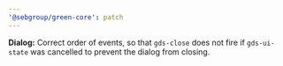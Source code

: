 ```yaml
---
'@sebgroup/green-core': patch
---
```


**Dialog:** Correct order of events, so that `gds-close` does not fire if `gds-ui-state` was cancelled to prevent the dialog from closing.
